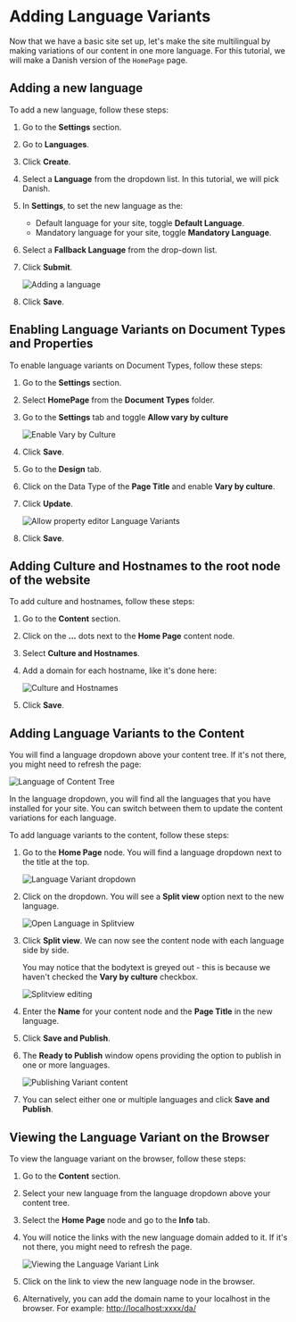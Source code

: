 # Adding Language Variants

Now that we have a basic site set up, let's make the site multilingual by making variations of our content in one more language. For this tutorial, we will make a Danish version of the `HomePage` page.

## Adding a new language

To add a new language, follow these steps:

1. Go to the **Settings** section.
2. Go to **Languages**.
3. Click **Create**.
4. Select a **Language** from the dropdown list. In this tutorial, we will pick Danish.
5. In **Settings**, to set the new language as the:
   * Default language for your site, toggle **Default Language**.
   * Mandatory language for your site, toggle **Mandatory Language**.
6. Select a **Fallback Language** from the drop-down list.
7. Click **Submit**.

   ![Adding a language](images/adding-a-language.png)
8. Click **Save**.

## Enabling Language Variants on Document Types and Properties

To enable language variants on Document Types, follow these steps:

1. Go to the **Settings** section.
2. Select **HomePage** from the **Document Types** folder.
3. Go to the **Settings** tab and toggle **Allow vary by culture**

    ![Enable Vary by Culture](images/enable-vary-by-culture.png)
4. Click **Save**.
5. Go to the **Design** tab.
6. Click on the Data Type of the **Page Title** and enable **Vary by culture**.
7. Click **Update**.

    ![Allow property editor Language Variants](images/enable-vary-by-culture-property.png)
8. Click **Save**.

## Adding Culture and Hostnames to the root node of the website

To add culture and hostnames, follow these steps:

1. Go to the **Content** section.
2. Click on the **...** dots next to the **Home Page** content node.
3. Select **Culture and Hostnames**.
4. Add a domain for each hostname, like it's done here:

    ![Culture and Hostnames](images/culture-and-hostnames-v14.png)
5. Click **Save**.

## Adding Language Variants to the Content

You will find a language dropdown above your content tree. If it's not there, you might need to refresh the page:

![Language of Content Tree](images/language-content-tree-v14.png)

In the language dropdown, you will find all the languages that you have installed for your site. You can switch between them to update the content variations for each language.

To add language variants to the content, follow these steps:

1. Go to the **Home Page** node. You will find a language dropdown next to the title at the top.

    ![Language Variant dropdown](images/language-dropdown-v14.png)
2. Click on the dropdown. You will see a **Split view** option next to the new language.

    ![Open Language in Splitview](images/open-in-splitview-v14.png)
3. Click **Split view**. We can now see the content node with each language side by side.

    You may notice that the bodytext is greyed out - this is because we haven't checked the **Vary by culture** checkbox.

    ![Splitview editing](images/splitview-editing.png)
4. Enter the **Name** for your content node and the **Page Title** in the new language.
5. Click **Save and Publish**.
6. The **Ready to Publish** window opens providing the option to publish in one or more languages.

    ![Publishing Variant content](images/publishing-variant-content-v14.png)
7. You can select either one or multiple languages and click **Save and Publish**.

## Viewing the Language Variant on the Browser

To view the language variant on the browser, follow these steps:

1. Go to the **Content** section.
2. Select your new language from the language dropdown above your content tree.
3. Select the **Home Page** node and go to the **Info** tab.
4. You will notice the links with the new language domain added to it. If it's not there, you might need to refresh the page.

    ![Viewing the Language Variant Link](images/viewing-langvariant-browser-v14.png)
5. Click on the link to view the new language node in the browser.
6. Alternatively, you can add the domain name to your localhost in the browser. For example: [http://localhost:xxxx/da/](http:/localhost:xxxx/da/)
